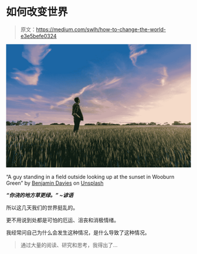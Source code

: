 # 如何改变世界

> 原文：<https://medium.com/swlh/how-to-change-the-world-e3e5befe0324>

![](img/43724ea9c9159bfd57cd95cfece9dab3.png)

“A guy standing in a field outside looking up at the sunset in Wooburn Green” by [Benjamin Davies](https://unsplash.com/@bendavisual?utm_source=medium&utm_medium=referral) on [Unsplash](https://unsplash.com?utm_source=medium&utm_medium=referral)

***“你浇的地方草更绿。”
~谚语***

所以这几天我们的世界挺乱的。

更不用说到处都是可怕的厄运、沮丧和消极情绪。

我经常问自己为什么会发生这种情况，是什么导致了这种情况。

> 通过大量的阅读、研究和思考，我得出了…